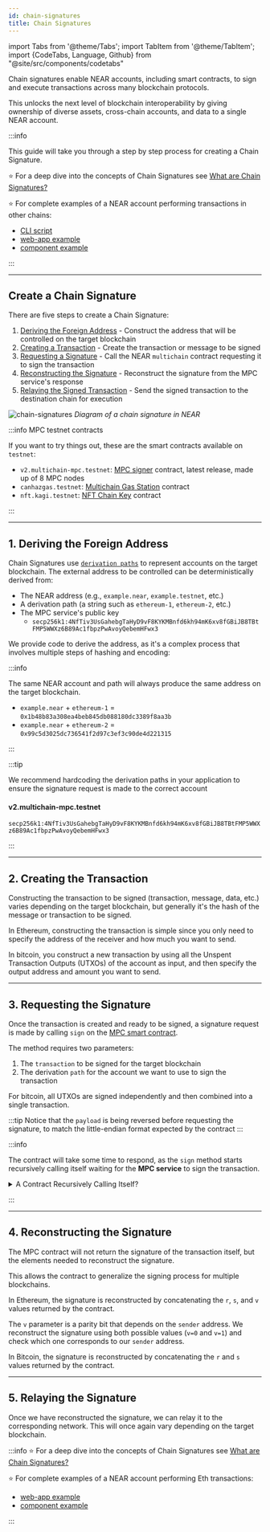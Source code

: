 ```yaml
---
id: chain-signatures
title: Chain Signatures
---
```


import Tabs from '@theme/Tabs';
import TabItem from '@theme/TabItem';
import {CodeTabs, Language, Github} from "@site/src/components/codetabs"

Chain signatures enable NEAR accounts, including smart contracts, to sign and execute transactions across many blockchain protocols.

This unlocks the next level of blockchain interoperability by giving ownership of diverse assets, cross-chain accounts, and data to a single NEAR account.

:::info

This guide will take you through a step by step process for creating a Chain Signature.

⭐️ For a deep dive into the concepts of Chain Signatures see [What are Chain Signatures?](/concepts/abstraction/chain-signatures)

⭐️ For complete examples of a NEAR account performing transactions in other chains:

- [CLI script](https://github.com/mattlockyer/mpc-script)
- [web-app example](https://github.com/near-examples/near-multichain)
- [component example](https://test.near.social/bot.testnet/widget/chainsig-sign-eth-tx)

:::



---

## Create a Chain Signature

There are five steps to create a Chain Signature:

1. [Deriving the Foreign Address](#1-deriving-the-foreign-address) - Construct the address that will be controlled on the target blockchain
2. [Creating a Transaction](#2-creating-the-transaction) - Create the transaction or message to be signed
3. [Requesting a Signature](#3-requesting-the-signature) - Call the NEAR `multichain` contract requesting it to sign the transaction
4. [Reconstructing the Signature](#4-reconstructing-the-signature) - Reconstruct the signature from the MPC service's response
5. [Relaying the Signed Transaction](#5-relaying-the-signature) - Send the signed transaction to the destination chain for execution

![chain-signatures](/docs/assets/welcome-pages/chain-signatures-overview.png)
_Diagram of a chain signature in NEAR_

:::info MPC testnet contracts

If you want to try things out, these are the smart contracts available on `testnet`:

- `v2.multichain-mpc.testnet`: [MPC signer](https://github.com/near/mpc/tree/v0.2.0/contract) contract, latest release, made up of 8 MPC nodes
- `canhazgas.testnet`: [Multichain Gas Station](multichain-gas-relayer/gas-station.md) contract
- `nft.kagi.testnet`: [NFT Chain Key](nft-keys.md) contract

:::

---

## 1. Deriving the Foreign Address

Chain Signatures use [`derivation paths`](../../1.concepts/abstraction/chain-signatures.md#one-account-multiple-chains) to represent accounts on the target blockchain. The external address to be controlled can be deterministically derived from:

- The NEAR address (e.g., `example.near`, `example.testnet`, etc.)
- A derivation path (a string such as `ethereum-1`, `ethereum-2`, etc.)
- The MPC service's public key
  - `secp256k1:4NfTiv3UsGahebgTaHyD9vF8KYKMBnfd6kh94mK6xv8fGBiJB8TBtFMP5WWXz6B89Ac1fbpzPwAvoyQebemHFwx3`

We provide code to derive the address, as it's a complex process that involves multiple steps of hashing and encoding:

<Tabs groupId="code-tabs">
  <TabItem value="Ξ Ethereum">
    <Github language="js"
      url="https://github.com/near-examples/near-multichain/blob/main/src/services/ethereum.js" start="14" end="18" />

</TabItem>

<TabItem value="₿ Bitcoin">
    <Github language="js"
      url="https://github.com/near-examples/near-multichain/blob/main/src/services/bitcoin.js" start="14" end="18" />

</TabItem>

</Tabs>

:::info

The same NEAR account and path will always produce the same address on the target blockchain.

- `example.near` + `ethereum-1` = `0x1b48b83a308ea4beb845db088180dc3389f8aa3b`
- `example.near` + `ethereum-2` = `0x99c5d3025dc736541f2d97c3ef3c90de4d221315`

:::

:::tip

We recommend hardcoding the derivation paths in your application to ensure the signature request is made to the correct account

#### v2.multichain-mpc.testnet
`secp256k1:4NfTiv3UsGahebgTaHyD9vF8KYKMBnfd6kh94mK6xv8fGBiJB8TBtFMP5WWXz6B89Ac1fbpzPwAvoyQebemHFwx3`

:::

---

## 2. Creating the Transaction

Constructing the transaction to be signed (transaction, message, data, etc.) varies depending on the target blockchain, but generally it's the hash of the message or transaction to be signed.

<Tabs groupId="code-tabs">
  <TabItem value="Ξ Ethereum">
    <Github language="js"
      url="https://github.com/near-examples/near-multichain/blob/main/src/services/ethereum.js"
      start="32" end="48" />
    
In Ethereum, constructing the transaction is simple since you only need to specify the address of the receiver and how much you want to send.

</TabItem>

<TabItem value="₿ Bitcoin">
    <Github language="js"
      url="https://github.com/near-examples/near-multichain/blob/main/src/services/bitcoin.js"
      start="28" end="80" />

In bitcoin, you construct a new transaction by using all the Unspent Transaction Outputs (UTXOs) of the account as input, and then specify the output address and amount you want to send.

</TabItem>

</Tabs>

---

## 3. Requesting the Signature

Once the transaction is created and ready to be signed, a signature request is made by calling `sign` on the [MPC smart contract](https://github.com/near/mpc-recovery/blob/f31e39f710f2fb76706e7bb638a13cf1fa1dbf26/contract/src/lib.rs#L298).

The method requires two parameters:

  1. The `transaction` to be signed for the target blockchain
  2. The derivation `path` for the account we want to use to sign the transaction

<Tabs groupId="code-tabs">
  <TabItem value="Ξ Ethereum">
    <Github language="js"
      url="https://github.com/near-examples/near-multichain/blob/main/src/services/ethereum.js"
      start="57" end="61" />

</TabItem>

  <TabItem value="₿ Bitcoin">
    <Github language="js"
      url="https://github.com/near-examples/near-multichain/blob/main/src/services/bitcoin.js"
      start="87" end="98" />

For bitcoin, all UTXOs are signed independently and then combined into a single transaction.

</TabItem>

</Tabs>

:::tip
Notice that the `payload` is being reversed before requesting the signature, to match the little-endian format expected by the contract
:::

:::info

The contract will take some time to respond, as the `sign` method starts recursively calling itself waiting for the **MPC service** to sign the transaction.

<details>
<summary> A Contract Recursively Calling Itself? </summary>

NEAR smart contracts are currently unable to halt execution and await the completion of a process. To solve this while we await the ability to [yield & resume](https://docs.near.org/blog/yield-resume), one can make the contract call itself again and again checking on each iteration to see if the result is ready.

**Note:** Each call will take one block which equates to ~1 second of waiting. After some time the contract will either return a result that an external party provided or return an error running out of GAS waiting.

</details>

:::

---

## 4. Reconstructing the Signature

The MPC contract will not return the signature of the transaction itself, but the elements needed to reconstruct the signature.

This allows the contract to generalize the signing process for multiple blockchains.

<Tabs groupId="code-tabs">
  <TabItem value="Ξ Ethereum">
    <Github language="js"
      url="https://github.com/near-examples/near-multichain/blob/main/src/services/ethereum.js"
      start="62" end="71" />

In Ethereum, the signature is reconstructed by concatenating the `r`, `s`, and `v` values returned by the contract.

The `v` parameter is a parity bit that depends on the `sender` address. We reconstruct the signature using both possible values (`v=0` and `v=1`) and check which one corresponds to our `sender` address.

</TabItem>

<TabItem value="₿ Bitcoin">
    <Github language="js"
      url="https://github.com/near-examples/near-multichain/blob/main/src/services/bitcoin.js"
      start="105" end="116" />

In Bitcoin, the signature is reconstructed by concatenating the `r` and `s` values returned by the contract.

</TabItem>

</Tabs>

---

## 5. Relaying the Signature

Once we have reconstructed the signature, we can relay it to the corresponding network. This will once again vary depending on the target blockchain.

<Tabs groupId="code-tabs">
  <TabItem value="Ξ Ethereum">
    <Github language="js"
      url="https://github.com/near-examples/near-multichain/blob/main/src/services/ethereum.js"
      start="80" end="84" />

</TabItem>

<TabItem value="₿ Bitcoin">
    <Github language="js"
      url="https://github.com/near-examples/near-multichain/blob/main/src/services/bitcoin.js"
      start="119" end="127" />

</TabItem>

</Tabs>

:::info
⭐️ For a deep dive into the concepts of Chain Signatures see [What are Chain Signatures?](/concepts/abstraction/chain-signatures)

⭐️ For complete examples of a NEAR account performing Eth transactions:

- [web-app example](https://github.com/near-examples/near-multichain)
- [component example](https://test.near.social/bot.testnet/widget/chainsig-sign-eth-tx)

:::
